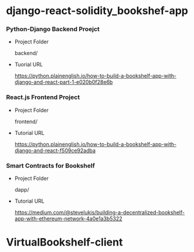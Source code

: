 # django-react-solidity_bookshef-app

### Python-Django Backend Proejct

- Project Folder

  backend/

- Tuorial URL

  https://python.plainenglish.io/how-to-build-a-bookshelf-app-with-django-and-react-part-1-e020b0f28e6b
  
### React.js Frontend Project

- Project Folder

  frontend/

- Tutorial URL

  https://python.plainenglish.io/how-to-build-a-bookshelf-app-with-django-and-react-f509ce92adba


### Smart Contracts for Bookshelf

- Project Folder

  dapp/

- Tutorial URL

  https://medium.com/@stevelukis/building-a-decentralized-bookshelf-app-with-ethereum-network-4a0e1a3b5322
# VirtualBookshelf-client
